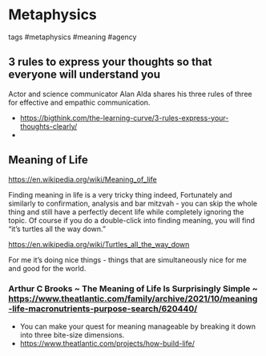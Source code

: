 # Metaphysics

tags #metaphysics #meaning #agency

## 3 rules to express your thoughts so that everyone will understand you
Actor and science communicator Alan Alda shares his three rules of three for effective and empathic communication.

* https://bigthink.com/the-learning-curve/3-rules-express-your-thoughts-clearly/
*
## Meaning of Life

https://en.wikipedia.org/wiki/Meaning_of_life

Finding meaning in life is a very tricky thing indeed, Fortunately and similarly to confirmation, analysis and bar mitzvah - you can skip the whole thing and still have a perfectly decent life while completely ignoring the topic. Of course if you do a double-click into finding meaning, you will find “it’s turtles all the way down.”

https://en.wikipedia.org/wiki/Turtles_all_the_way_down

For me it’s doing nice things - things that are simultaneously nice for me and good for the world.


### Arthur C Brooks ~ The Meaning of Life Is Surprisingly Simple ~ https://www.theatlantic.com/family/archive/2021/10/meaning-life-macronutrients-purpose-search/620440/

* You can make your quest for meaning manageable by breaking it down into three bite-size dimensions.
* https://www.theatlantic.com/projects/how-build-life/



